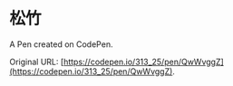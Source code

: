 # 松竹

A Pen created on CodePen.

Original URL: [https://codepen.io/313_25/pen/QwWvggZ](https://codepen.io/313_25/pen/QwWvggZ).

